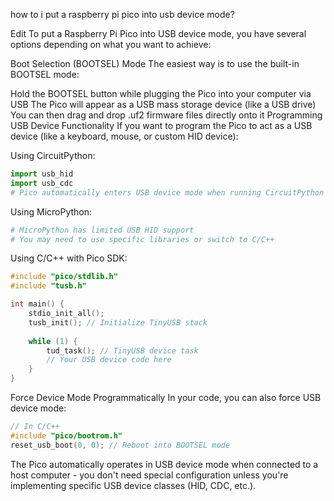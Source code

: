 how to i put a raspberry pi pico into usb device mode?

Edit
To put a Raspberry Pi Pico into USB device mode, you have several options depending on what you want to achieve:

Boot Selection (BOOTSEL) Mode
The easiest way is to use the built-in BOOTSEL mode:

Hold the BOOTSEL button while plugging the Pico into your computer via USB
The Pico will appear as a USB mass storage device (like a USB drive)
You can then drag and drop .uf2 firmware files directly onto it
Programming USB Device Functionality
If you want to program the Pico to act as a USB device (like a keyboard, mouse, or custom HID device):

Using CircuitPython:
```python
import usb_hid
import usb_cdc
# Pico automatically enters USB device mode when running CircuitPython
```
Using MicroPython:
```python
# MicroPython has limited USB HID support
# You may need to use specific libraries or switch to C/C++
```
Using C/C++ with Pico SDK:
```c
#include "pico/stdlib.h"
#include "tusb.h"

int main() {
    stdio_init_all();
    tusb_init(); // Initialize TinyUSB stack
    
    while (1) {
        tud_task(); // TinyUSB device task
        // Your USB device code here
    }
}
```
Force Device Mode Programmatically
In your code, you can also force USB device mode:

```c
// In C/C++
#include "pico/bootrom.h"
reset_usb_boot(0, 0); // Reboot into BOOTSEL mode
```
The Pico automatically operates in USB device mode when connected to a host computer - you don't need special configuration unless you're implementing specific USB device classes (HID, CDC, etc.).